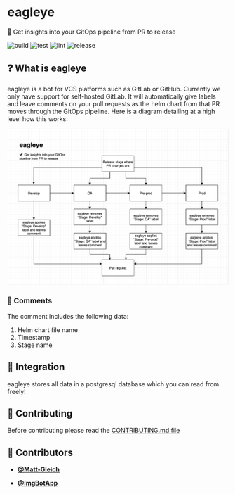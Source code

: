 <!-- DO NOT REMOVE - contributor_list:data:start:["Matt-Gleich", "ImgBotApp"]:end -->

# eagleye

🦅 Get insights into your GitOps pipeline from PR to release

![build](https://github.com/Matt-Gleich/eagleye/workflows/build/badge.svg)
![test](https://github.com/Matt-Gleich/eagleye/workflows/test/badge.svg)
![lint](https://github.com/Matt-Gleich/eagleye/workflows/lint/badge.svg)
![release](https://github.com/Matt-Gleich/eagleye/workflows/release/badge.svg)

## ❓ What is eagleye

eagleye is a bot for VCS platforms such as GitLab or GitHub. Currently we only have support for self-hosted GitLab. It will automatically give labels and leave comments on your pull requests as the helm chart from that PR moves through the GitOps pipeline. Here is a diagram detailing at a high level how this works:

![Overview graph](./docs/img/overview.png)

### 💬 Comments

The comment includes the following data:

1. Helm chart file name
2. Timestamp
3. Stage name

## 🤝 Integration

eagleye stores all data in a postgresql database which you can read from freely!

## 🙌 Contributing

Before contributing please read the [CONTRIBUTING.md file](https://github.com/Matt-Gleich/PROJECT_NAME/CONTRIBUTING.md)

<!-- DO NOT REMOVE - contributor_list:start -->

## 👥 Contributors

- **[@Matt-Gleich](https://github.com/Matt-Gleich)**

- **[@ImgBotApp](https://github.com/ImgBotApp)**

<!-- DO NOT REMOVE - contributor_list:end -->
